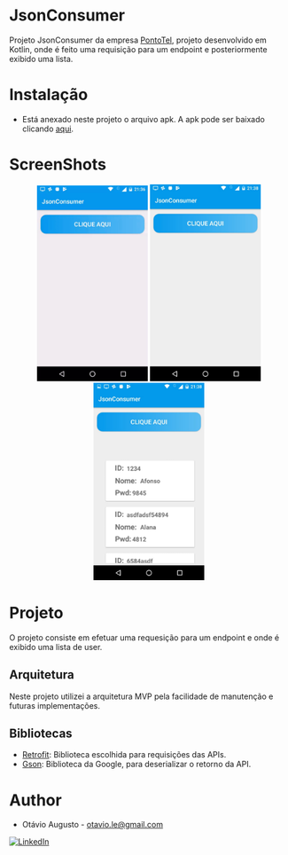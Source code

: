 # JsonConsumer
Projeto JsonConsumer da empresa [PontoTel](https://www.pontotel.com.br), 
projeto desenvolvido em Kotlin, onde é feito uma requisição para um endpoint e posteriormente exibido uma lista.

# Instalação
- Está anexado neste projeto o arquivo apk. A apk pode ser baixado clicando 
[aqui](https://github.com/0tavi0/JsonConsumer/blob/master/app-debug.apk).

# ScreenShots
<p align="center">
  <img src="screenshots/gif.gif" width="200" title="hover text">
  <img src="screenshots/tela1.jpeg" width="200" alt="accessibility text">
  <img src="screenshots/tela2.jpeg" width="200" alt="accessibility text">
</p>

# Projeto
O projeto consiste em efetuar uma requesição para um endpoint e onde é exibido uma lista de user.

## Arquitetura
Neste projeto utilizei a arquitetura MVP pela facilidade de manutenção e futuras implementações.

## Bibliotecas
- [Retrofit](https://square.github.io/retrofit/): Biblioteca escolhida para requisições das APIs.
- [Gson](https://github.com/google/gson): Biblioteca da Google, para deserializar o retorno da API.

# Author
- Otávio Augusto - otavio.le@gmail.com </br>
 
[![LinkedIn](https://img.shields.io/badge/LinkedIn-Otávio%20Augusto-blue.svg)](https://www.linkedin.com/in/otavio-augusto-776861116/)